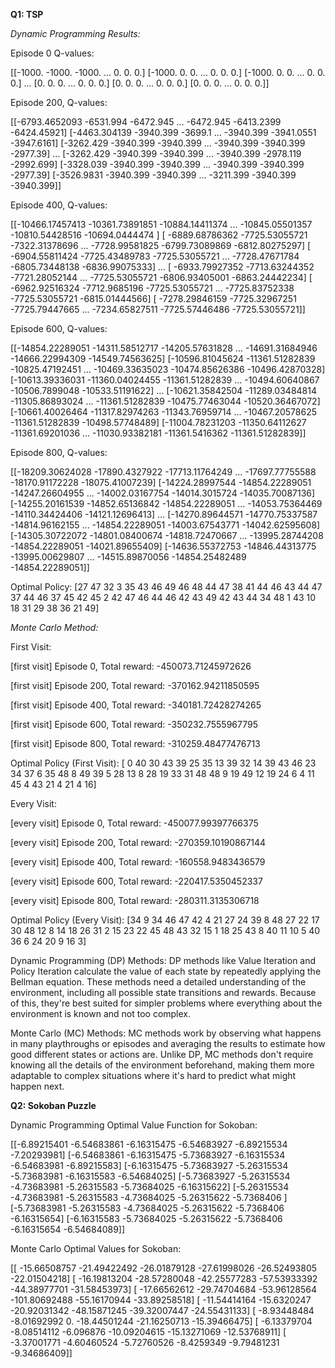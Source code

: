 **Q1: TSP**

*Dynamic Programming Results:*

Episode 0 Q-values:

[[-1000. -1000. -1000. ... 0. 0. 0.]
 [-1000. 0. 0. ... 0. 0. 0.]
 [-1000. 0. 0. ... 0. 0. 0.]
 ...
 [0. 0. 0. ... 0. 0. 0.]
 [0. 0. 0. ... 0. 0. 0.]
 [0. 0. 0. ... 0. 0. 0.]]
 
Episode 200, Q-values: 

[[-6793.4652093 -6531.994 -6472.945 ... -6472.945 -6413.2399 -6424.45921]
 [-4463.304139 -3940.399 -3699.1 ... -3940.399 -3941.0551 -3947.6161]
 [-3262.429 -3940.399 -3940.399 ... -3940.399 -3940.399 -2977.39]
 ...
 [-3262.429 -3940.399 -3940.399 ... -3940.399 -2978.119 -2992.699]
 [-3328.039 -3940.399 -3940.399 ... -3940.399 -3940.399 -2977.39]
 [-3526.9831 -3940.399 -3940.399 ... -3211.399 -3940.399 -3940.399]]


 
Episode 400, Q-values: 

[[-10466.17457413 -10361.73891851 -10884.14411374 ... -10845.05501357
  -10810.54428516 -10694.0444474 ]
 [ -6889.68786362  -7725.53055721  -7322.31378696 ...  -7728.99581825
   -6799.73089869  -6812.80275297]
 [ -6904.55811424  -7725.43489783  -7725.53055721 ...  -7728.47671784
   -6805.73448138  -6836.99075333]
 ...
 [ -6933.79927352  -7713.63244352  -7721.28052144 ...  -7725.53055721
   -6806.93405001  -6863.24442234]
 [ -6962.92516324  -7712.9685196   -7725.53055721 ...  -7725.83752338
   -7725.53055721  -6815.01444566]
 [ -7278.29846159  -7725.32967251  -7725.79447665 ...  -7234.65827511
   -7725.57446486  -7725.53055721]]


   
Episode 600, Q-values: 

[[-14854.22289051 -14311.58512717 -14205.57631828 ... -14691.31684946
  -14666.22994309 -14549.74563625]
 [-10596.81045624 -11361.51282839 -10825.47192451 ... -10469.33635023
  -10474.85626386 -10496.42870328]
 [-10613.39336031 -11360.04024455 -11361.51282839 ... -10494.60640867
  -10506.7899048  -10533.51191622]
 ...
 [-10621.35842504 -11289.03484814 -11305.86893024 ... -11361.51282839
  -10475.77463044 -10520.36467072]
 [-10661.40026464 -11317.82974263 -11343.76959714 ... -10467.20578625
  -11361.51282839 -10498.57748489]
 [-11004.78231203 -11350.64112627 -11361.69201036 ... -11030.93382181
  -11361.5416362  -11361.51282839]]


  
Episode 800, Q-values:

 [[-18209.30624028 -17890.4327922  -17713.11764249 ... -17697.77755588
  -18170.91172228 -18075.41007239]
 [-14224.28997544 -14854.22289051 -14247.26604955 ... -14002.03167754
  -14014.3015724  -14035.70087136]
 [-14255.20161539 -14852.65136842 -14854.22289051 ... -14053.75364469
  -14110.34424406 -14121.12696413]
 ...
 [-14270.89644571 -14770.75337587 -14814.96162155 ... -14854.22289051
  -14003.67543771 -14042.62595608]
 [-14305.30722072 -14801.08400674 -14818.72470667 ... -13995.28744208
  -14854.22289051 -14021.89655409]
 [-14636.55372753 -14846.44313775 -13995.00629807 ... -14515.89870056
  -14854.25482489 -14854.22289051]]


  
Optimal Policy: [27 47 32  3 35 43 46 49 46 48 44 47 38 41 44 46 43 44 47 37 44 46 37 45
 42 45  2 42 47 46 44 46 42 43 49 42 43 44 34 48  1 43 10 18 31 29 38 36
 21 49]




*Monte Carlo Method:*


First Visit:

[first visit] Episode 0, Total reward: -450073.71245972626

[first visit] Episode 200, Total reward: -370162.94211850595

[first visit] Episode 400, Total reward: -340181.72428274265

[first visit] Episode 600, Total reward: -350232.7555967795

[first visit] Episode 800, Total reward: -310259.48477476713


Optimal Policy (First Visit): [ 0 40 30 43 39 25 35 13 39 32 14 39 43 46 23 34 37  6 35 48  8 49 39  5
 28 13  8 28 19 33 31 48 48  9 19 49 12 19 24  6  4 11 45  4 43 21  4 21
  4 16]


Every Visit:

[every visit] Episode 0, Total reward: -450077.99397766375

[every visit] Episode 200, Total reward: -270359.10190867144

[every visit] Episode 400, Total reward: -160558.9483436579

[every visit] Episode 600, Total reward: -220417.5350452337

[every visit] Episode 800, Total reward: -280311.3135306718

Optimal Policy (Every Visit): [34  9 34 46 47 42  4 21 27 24 39  8 48 27 22 17 30 48 12  8 14 18 26 31
  2 15 23 22 45 48 43 32 15  1 18 25 43  8 40 11 10  5 40 36  6 24 20  9
 16  3]



Dynamic Programming (DP) Methods: DP methods like Value Iteration and Policy Iteration calculate the value of each state by repeatedly applying the Bellman equation. These methods need a detailed understanding of the environment, including all possible state transitions and rewards. Because of this, they're best suited for simpler problems where everything about the environment is known and not too complex.


Monte Carlo (MC) Methods: MC methods work by observing what happens in many playthroughs or episodes and averaging the results to estimate how good different states or actions are. Unlike DP, MC methods don't require knowing all the details of the environment beforehand, making them more adaptable to complex situations where it's hard to predict what might happen next.



**Q2: Sokoban Puzzle**


Dynamic Programming Optimal Value Function for Sokoban: 

[[-6.89215401 -6.54683861 -6.16315475 -6.54683927 -6.89215534 -7.20293981]
 [-6.54683861 -6.16315475 -5.73683927 -6.16315534 -6.54683981 -6.89215583]
 [-6.16315475 -5.73683927 -5.26315534 -5.73683981 -6.16315583 -6.54684025]
 [-5.73683927 -5.26315534 -4.73683981 -5.26315583 -5.73684025 -6.16315622]
 [-5.26315534 -4.73683981 -5.26315583 -4.73684025 -5.26315622 -5.7368406 ]
 [-5.73683981 -5.26315583 -4.73684025 -5.26315622 -5.7368406  -6.16315654]
 [-6.16315583 -5.73684025 -5.26315622 -5.7368406  -6.16315654 -6.54684089]]



Monte Carlo Optimal Values for Sokoban: 

[[ -15.66508757  -21.49422492  -26.01879128  -27.61998026  -26.52493805
   -22.01504218]
 [ -16.19813204  -28.57280048  -42.25577283  -57.53933392  -44.38977701
   -31.58453973]
 [ -17.66562612  -29.74704684  -53.96128564 -101.80692488  -55.16170944
   -33.89258518]
 [ -11.54414164  -15.6320247   -20.92031342  -48.15871245  -39.32007447
   -24.55431133]
 [  -8.93448484   -8.01692992    0.          -18.44501244  -21.16250713
   -15.39466475]
 [  -6.13379704   -8.08514112   -6.096876    -10.09204615  -15.13271069
   -12.53768911]
 [  -3.37001771   -4.60460524   -5.72760526   -8.4259349    -9.79481231
    -9.34686409]]



